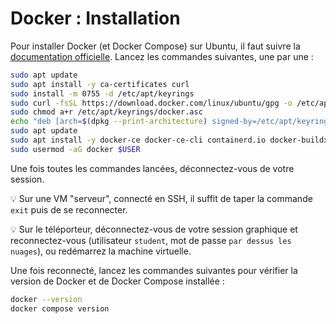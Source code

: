 # Docker : Installation

Pour installer Docker (et Docker Compose) sur Ubuntu, il faut suivre la [documentation officielle](https://docs.docker.com/engine/install/ubuntu/). 
Lancez les commandes suivantes, une par une :

```bash
sudo apt update
sudo apt install -y ca-certificates curl
sudo install -m 0755 -d /etc/apt/keyrings
sudo curl -fsSL https://download.docker.com/linux/ubuntu/gpg -o /etc/apt/keyrings/docker.asc
sudo chmod a+r /etc/apt/keyrings/docker.asc
echo "deb [arch=$(dpkg --print-architecture) signed-by=/etc/apt/keyrings/docker.asc] https://download.docker.com/linux/ubuntu $(. /etc/os-release && echo "$VERSION_CODENAME") stable" | sudo tee /etc/apt/sources.list.d/docker.list > /dev/null
sudo apt update
sudo apt install -y docker-ce docker-ce-cli containerd.io docker-buildx-plugin docker-compose-plugin
sudo usermod -aG docker $USER
```

Une fois toutes les commandes lancées, déconnectez-vous de votre session.

💡 Sur une VM "serveur", connecté en SSH, il suffit de taper la commande `exit` puis de se reconnecter.

💡 Sur le téléporteur, déconnectez-vous de votre session graphique et reconnectez-vous (utilisateur `student`, mot de passe `par dessus les nuages`), ou redémarrez la machine virtuelle.

Une fois reconnecté, lancez les commandes suivantes pour vérifier la version de Docker et de Docker Compose installée :

```bash
docker --version
docker compose version
```

